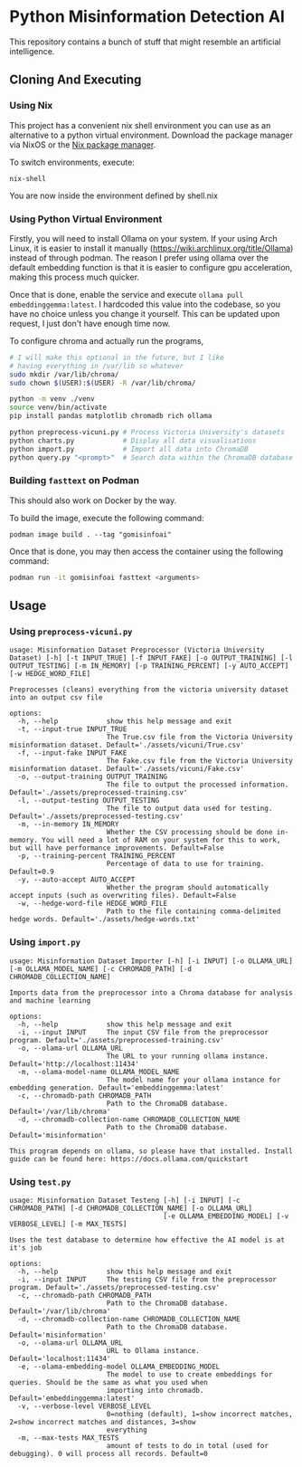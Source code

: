 # Python Misinformation Detection AI

This repository contains a bunch of stuff that might resemble an artificial intelligence. 

## Cloning And Executing

### Using Nix

This project has a convenient nix shell environment you can use as an alternative to a python virtual environment. Download the package manager via NixOS or the [Nix package manager](https://nixos.org/download/). 

To switch environments, execute:

```
nix-shell
```

You are now inside the environment defined by shell.nix

### Using Python Virtual Environment

Firstly, you will need to install Ollama on your system. If your using Arch Linux, it is easier to install it manually (https://wiki.archlinux.org/title/Ollama) instead of through podman. The reason I prefer using ollama over the default embedding function is that it is easier to configure gpu acceleration, making this process much quicker.

Once that is done, enable the service and execute `ollama pull embeddinggemma:latest`. I hardcoded this value into the codebase, so you have no choice unless you change it yourself. This can be updated upon request, I just don't have enough time now.

To configure chroma and actually run the programs,

```sh
# I will make this optional in the future, but I like
# having everything in /var/lib so whatever
sudo mkdir /var/lib/chroma/
sudo chown $(USER):$(USER) -R /var/lib/chroma/

python -m venv ./venv
source venv/bin/activate
pip install pandas matplotlib chromadb rich ollama

python preprocess-vicuni.py # Process Victoria University's datasets
python charts.py            # Display all data visualisations 
python import.py            # Import all data into ChromaDB
python query.py "<prompt>"  # Search data within the ChromaDB database
```

### Building `fasttext` on Podman

This should also work on Docker by the way.

To build the image, execute the following command:

```
podman image build . --tag "gomisinfoai"
```

Once that is done, you may then access the container using the following command:

```sh
podman run -it gomisinfoai fasttext <arguments>
```

## Usage 

### Using `preprocess-vicuni.py`

```
usage: Misinformation Dataset Preprocessor (Victoria University Dataset) [-h] [-t INPUT_TRUE] [-f INPUT_FAKE] [-o OUTPUT_TRAINING] [-l OUTPUT_TESTING] [-m IN_MEMORY] [-p TRAINING_PERCENT] [-y AUTO_ACCEPT] [-w HEDGE_WORD_FILE]

Preprocesses (cleans) everything from the victoria university dataset into an output csv file

options:
  -h, --help            show this help message and exit
  -t, --input-true INPUT_TRUE
                        The True.csv file from the Victoria University misinformation dataset. Default='./assets/vicuni/True.csv'
  -f, --input-fake INPUT_FAKE
                        The Fake.csv file from the Victoria University misinformation dataset. Default='./assets/vicuni/Fake.csv'
  -o, --output-training OUTPUT_TRAINING
                        The file to output the processed information. Default='./assets/preprocessed-training.csv'
  -l, --output-testing OUTPUT_TESTING
                        The file to output data used for testing. Default='./assets/preprocessed-testing.csv'
  -m, --in-memory IN_MEMORY
                        Whether the CSV processing should be done in-memory. You will need a lot of RAM on your system for this to work, but will have performance improvements. Default=False
  -p, --training-percent TRAINING_PERCENT
                        Percentage of data to use for training. Default=0.9
  -y, --auto-accept AUTO_ACCEPT
                        Whether the program should automatically accept inputs (such as overwriting files). Default=False
  -w, --hedge-word-file HEDGE_WORD_FILE
                        Path to the file containing comma-delimited hedge words. Default='./assets/hedge-words.txt'
```

### Using `import.py`

```
usage: Misinformation Dataset Importer [-h] [-i INPUT] [-o OLLAMA_URL] [-m OLLAMA_MODEL_NAME] [-c CHROMADB_PATH] [-d CHROMADB_COLLECTION_NAME]

Imports data from the preprocessor into a Chroma database for analysis and machine learning

options:
  -h, --help            show this help message and exit
  -i, --input INPUT     The input CSV file from the preprocessor program. Default='./assets/preprocessed-training.csv'
  -o, --olama-url OLLAMA_URL
                        The URL to your running ollama instance. Default='http://localhost:11434'
  -m, --olama-model-name OLLAMA_MODEL_NAME
                        The model name for your ollama instance for embedding generation. Default='embeddinggemma:latest'
  -c, --chromadb-path CHROMADB_PATH
                        Path to the ChromaDB database. Default='/var/lib/chroma'
  -d, --chromadb-collection-name CHROMADB_COLLECTION_NAME
                        Path to the ChromaDB database. Default='misinformation'

This program depends on ollama, so please have that installed. Install guide can be found here: https://docs.ollama.com/quickstart
```

### Using `test.py`

```
usage: Misinformation Dataset Testeng [-h] [-i INPUT] [-c CHROMADB_PATH] [-d CHROMADB_COLLECTION_NAME] [-o OLLAMA_URL]
                                      [-e OLLAMA_EMBEDDING_MODEL] [-v VERBOSE_LEVEL] [-m MAX_TESTS]

Uses the test database to determine how effective the AI model is at it's job

options:
  -h, --help            show this help message and exit
  -i, --input INPUT     The testing CSV file from the preprocessor program. Default='./assets/preprocessed-testing.csv'
  -c, --chromadb-path CHROMADB_PATH
                        Path to the ChromaDB database. Default='/var/lib/chroma'
  -d, --chromadb-collection-name CHROMADB_COLLECTION_NAME
                        Path to the ChromaDB database. Default='misinformation'
  -o, --olama-url OLLAMA_URL
                        URL to Ollama instance. Default='localhost:11434'
  -e, --olama-embedding-model OLLAMA_EMBEDDING_MODEL
                        The model to use to create embeddings for queries. Should be the same as what you used when
                        importing into chromadb. Default='embeddinggemma:latest'
  -v, --verbose-level VERBOSE_LEVEL
                        0=nothing (default), 1=show incorrect matches, 2=show incorrect matches and distances, 3=show
                        everything
  -m, --max-tests MAX_TESTS
                        amount of tests to do in total (used for debugging). 0 will process all records. Default=0
```
